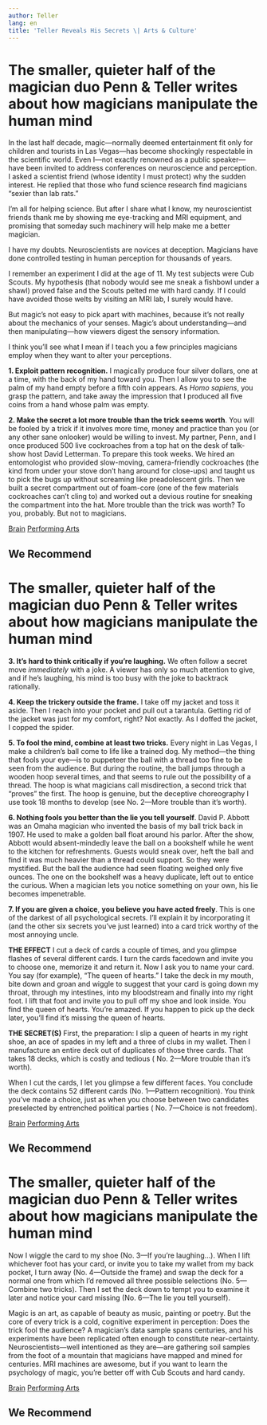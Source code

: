 ```yaml
---
author: Teller
lang: en
title: 'Teller Reveals His Secrets \| Arts & Culture'
---
```


The smaller, quieter half of the magician duo Penn & Teller writes about how magicians manipulate the human mind
================================================================================================================

In the last half decade, magic—normally deemed entertainment fit only for children and tourists in Las Vegas—has become shockingly respectable in the scientific world. Even I—not exactly renowned as a public speaker—have been invited to address conferences on neuroscience and perception. I asked a scientist friend (whose identity I must protect) why the sudden interest. He replied that those who fund science research find magicians “sexier than lab rats.”

I’m all for helping science. But after I share what I know, my neuroscientist friends thank me by showing me eye-tracking and MRI equipment, and promising that someday such machinery will help make me a better magician.

I have my doubts. Neuroscientists are novices at deception. Magicians have done controlled testing in human perception for thousands of years.

I remember an experiment I did at the age of 11. My test subjects were Cub Scouts. My hypothesis (that nobody would see me sneak a fishbowl under a shawl) proved false and the Scouts pelted me with hard candy. If I could have avoided those welts by visiting an MRI lab, I surely would have.

But magic’s not easy to pick apart with machines, because it’s not really about the mechanics of your senses. Magic’s about understanding—and then manipulating—how viewers digest the sensory information.

I think you’ll see what I mean if I teach you a few principles magicians employ when they want to alter your perceptions.

**1. Exploit pattern recognition.** I magically produce four silver dollars, one at a time, with the back of my hand toward you. Then I allow you to see the palm of my hand empty before a fifth coin appears. As *Homo sapiens*, you grasp the pattern, and take away the impression that I produced all five coins from a hand whose palm was empty.

**2. Make the secret a lot more trouble** **than the trick seems worth**. You will be fooled by a trick if it involves more time, money and practice than you (or any other sane onlooker) would be willing to invest. My partner, Penn, and I once produced 500 live cockroaches from a top hat on the desk of talk-show host David Letterman. To prepare this took weeks. We hired an entomologist who provided slow-moving, camera-friendly cockroaches (the kind from under your stove don’t hang around for close-ups) and taught us to pick the bugs up without screaming like preadolescent girls. Then we built a secret compartment out of foam-core (one of the few materials cockroaches can’t cling to) and worked out a devious routine for sneaking the compartment into the hat. More trouble than the trick was worth? To you, probably. But not to magicians.

[Brain][] [Performing Arts]

We Recommend
------------

The smaller, quieter half of the magician duo Penn & Teller writes about how magicians manipulate the human mind
================================================================================================================

**3. It’s hard to think critically if you’re laughing.** We often follow a secret move *immediately* with a joke. A viewer has only so much attention to give, and if he’s laughing, his mind is too busy with the joke to backtrack rationally.

**4. Keep the trickery outside the frame.** I take off my jacket and toss it aside. Then I reach into your pocket and pull out a tarantula. Getting rid of the jacket was just for my comfort, right? Not exactly. As I doffed the jacket, I copped the spider.

**5. To fool the mind, combine at least two tricks.** Every night in Las Vegas, I make a children’s ball come to life like a trained dog. My method—the thing that fools your eye—is to puppeteer the ball with a thread too fine to be seen from the audience. But during the routine, the ball jumps through a wooden hoop several times, and that seems to rule out the possibility of a thread. The hoop is what magicians call misdirection, a second trick that “proves” the first. The hoop is genuine, but the deceptive choreography I use took 18 months to develop (see No. 2—More trouble than it’s worth).

**6. Nothing fools you better than the lie you tell yourself**. David P. Abbott was an Omaha magician who invented the basis of my ball trick back in 1907. He used to make a golden ball float around his parlor. After the show, Abbott would absent-mindedly leave the ball on a bookshelf while he went to the kitchen for refreshments. Guests would sneak over, heft the ball and find it was much heavier than a thread could support. So they were mystified. But the ball the audience had seen floating weighed only five ounces. The one on the bookshelf was a heavy duplicate, left out to entice the curious. When a magician lets you notice something on your own, his lie becomes impenetrable.

**7. If you are given a choice**, **you believe you have acted freely**. This is one of the darkest of all psychological secrets. I’ll explain it by incorporating it (and the other six secrets you’ve just learned) into a card trick worthy of the most annoying uncle.

**THE EFFECT** I cut a deck of cards a couple of times, and you glimpse flashes of several different cards. I turn the cards facedown and invite you to choose one, memorize it and return it. Now I ask you to name your card. You say (for example), “The queen of hearts.” I take the deck in my mouth, bite down and groan and wiggle to suggest that your card is going down my throat, through my intestines, into my bloodstream and finally into my right foot. I lift that foot and invite you to pull off my shoe and look inside. You find the queen of hearts. You’re amazed. If you happen to pick up the deck later, you’ll find it’s missing the queen of hearts.

**THE SECRET(S)** First, the preparation: I slip a queen of hearts in my right shoe, an ace of spades in my left and a three of clubs in my wallet. Then I manufacture an entire deck out of duplicates of those three cards. That takes 18 decks, which is costly and tedious ( No. 2—More trouble than it’s worth).

When I cut the cards, I let you glimpse a few different faces. You conclude the deck contains 52 different cards (No. 1—Pattern recognition). You think you’ve made a choice, just as when you choose between two candidates preselected by entrenched political parties ( No. 7—Choice is not freedom).

[Brain][1] [Performing Arts][2]

We Recommend
------------

The smaller, quieter half of the magician duo Penn & Teller writes about how magicians manipulate the human mind
================================================================================================================

Now I wiggle the card to my shoe (No. 3—If you’re laughing…). When I lift whichever foot has your card, or invite you to take my wallet from my back pocket, I turn away (No. 4—Outside the frame) and swap the deck for a normal one from which I’d removed all three possible selections (No. 5—Combine two tricks). Then I set the deck down to tempt you to examine it later and notice your card missing (No. 6—The lie you tell yourself).

Magic is an art, as capable of beauty as music, painting or poetry. But the core of every trick is a cold, cognitive experiment in perception: Does the trick fool the audience? A magician’s data sample spans centuries, and his experiments have been replicated often enough to constitute near-certainty. Neuroscientists—well intentioned as they are—are gathering soil samples from the foot of a mountain that magicians have mapped and mined for centuries. MRI machines are awesome, but if you want to learn the psychology of magic, you’re better off with Cub Scouts and hard candy.

[Brain][3] [Performing Arts][4]

We Recommend
------------

  [Brain]: http://wayback.archive-it.org/all/20140519004537/http://www.smithsonianmag.com/tag/brain/
  [Performing Arts]: http://wayback.archive-it.org/all/20140519004537/http://www.smithsonianmag.com/tag/performing-arts/
  [1]: http://wayback.archive-it.org/all/20140520114832/http://www.smithsonianmag.com/tag/brain/
  [2]: http://wayback.archive-it.org/all/20140520114832/http://www.smithsonianmag.com/tag/performing-arts/
  [3]: http://wayback.archive-it.org/all/20140520114836/http://www.smithsonianmag.com/tag/brain/
  [4]: http://wayback.archive-it.org/all/20140520114836/http://www.smithsonianmag.com/tag/performing-arts/
